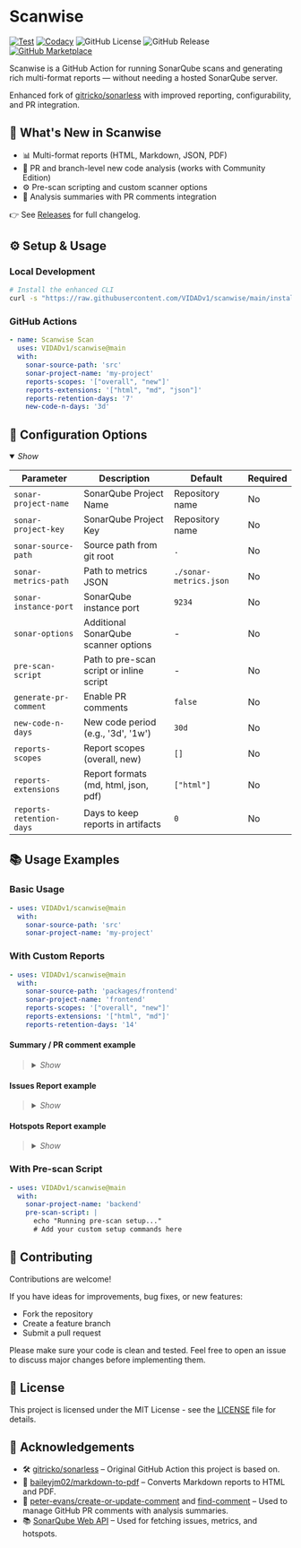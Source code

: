 # Scanwise

[![Test](https://github.com/VIDADv1/scanwise/actions/workflows/test.yml/badge.svg?branch=main)](https://github.com/VIDADv1/scanwise/actions/workflows/test.yml?query=branch%3Amain)
[![Codacy](https://github.com/VIDADv1/scanwise/actions/workflows/codacy.yml/badge.svg?branch=main)](https://github.com/VIDADv1/scanwise/actions/workflows/codacy.yml?query=branch%3Amain)
![GitHub License](https://img.shields.io/github/license/VIDADv1/scanwise)
![GitHub Release](https://img.shields.io/github/v/release/VIDADv1/scanwise)
[![GitHub Marketplace](https://img.shields.io/badge/Marketplace-Scanwise-brightgreen?logo=github)](https://github.com/marketplace/actions/scanwise)


Scanwise is a GitHub Action for running SonarQube scans and generating rich multi-format reports — without needing a hosted SonarQube server.  

Enhanced fork of [gitricko/sonarless](https://github.com/gitricko/sonarless) with improved reporting, configurability, and PR integration.

## 🚀 What's New in Scanwise

- 📊 Multi-format reports (HTML, Markdown, JSON, PDF)
- 🧠 PR and branch-level new code analysis (works with Community Edition)
- ⚙️ Pre-scan scripting and custom scanner options
- 💬 Analysis summaries with PR comments integration

👉 See [Releases](https://github.com/VIDADv1/scanwise/releases) for full changelog.

## ⚙️ Setup & Usage

### Local Development

```bash
# Install the enhanced CLI
curl -s "https://raw.githubusercontent.com/VIDADv1/scanwise/main/install.sh" | bash
```

### GitHub Actions

```yaml
- name: Scanwise Scan
  uses: VIDADv1/scanwise@main
  with:
    sonar-source-path: 'src'
    sonar-project-name: 'my-project'
    reports-scopes: '["overall", "new"]'
    reports-extensions: '["html", "md", "json"]'
    reports-retention-days: '7'
    new-code-n-days: '3d'
```

## 🔧 Configuration Options

<details open>
<summary><i>Show</i></summary>

| Parameter | Description | Default | Required |
|-----------|-------------|---------|----------|
| `sonar-project-name` | SonarQube Project Name | Repository name | No |
| `sonar-project-key` | SonarQube Project Key | Repository name | No |
| `sonar-source-path` | Source path from git root | `.` | No |
| `sonar-metrics-path` | Path to metrics JSON | `./sonar-metrics.json` | No |
| `sonar-instance-port` | SonarQube instance port | `9234` | No |
| `sonar-options` | Additional SonarQube scanner options | - | No |
| `pre-scan-script` | Path to pre-scan script or inline script | - | No |
| `generate-pr-comment` | Enable PR comments | `false` | No |
| `new-code-n-days` | New code period (e.g., '3d', '1w') | `30d` | No |
| `reports-scopes` | Report scopes (overall, new) | `[]` | No |
| `reports-extensions` | Report formats (md, html, json, pdf) | `["html"]` | No |
| `reports-retention-days` | Days to keep reports in artifacts | `0` | No |

</details>

## 📚 Usage Examples

### Basic Usage

```yaml
- uses: VIDADv1/scanwise@main
  with:
    sonar-source-path: 'src'
    sonar-project-name: 'my-project'
```

### With Custom Reports

```yaml
- uses: VIDADv1/scanwise@main
  with:
    sonar-source-path: 'packages/frontend'
    sonar-project-name: 'frontend'
    reports-scopes: '["overall", "new"]'
    reports-extensions: '["html", "md"]'
    reports-retention-days: '14'
```

#### Summary / PR comment example
<blockquote>
<details>
<summary><i>Show</i></summary>

# 🌟 **Scanwise Analysis Summary for scanwise** 🌟

## 🆕 New code statistics 🆕

### Key values
- **💡 Code Smells:** 6
- **🐞 Bugs:** 3
- **🔒 Vulnerabilities:** 1
- **🔥 Security Hotspots:** 3

### Issues and Security Hotspots Reports
[Click here to download the reports]()

## 🔁 Overall code statistics 🔁

### Key values
- **📊 Lines of Code (LoC):** 38
- **💡 Code Smells:** 6
- **🐞 Bugs:** 3
- **🔒 Vulnerabilities:** 1
- **🔥 Security Hotspots:** 3

### Ratings
- **💎 Maintainability:** ★★★★★
- **⚙️ Reliability:** ★☆☆☆☆
- **🔐 Security:** ★☆☆☆☆
- **🛡 Test Coverage:** 0.00%
- **🌀 Duplicated Lines Density:** 0.0%

### Quality Gate
- **Status:** ✅ **PASSED**

### Issues and Security Hotspots Reports
[Click here to download the reports]()
</details>
</blockquote>

#### Issues Report example
<blockquote>
<details>
<summary><i>Show</i></summary>

### 🌟 **Scanwise overall Issues Details for scanwise** 🌟

| Type | Severity | File | Line | Effort | Author | Rule | Message |
|------|----------|------|------|--------|--------|------|---------|
| BUG | BLOCKER | integration-test/src/main/java/com/example/BadCodeExample.java | 45 | 5min | test@example.com | java:S2095 | Use try-with-resources or close this "FileWriter" in a "finally" clause. |
| VULNERABILITY | BLOCKER | integration-test/src/main/java/com/example/BadCodeExample.java | 29 | 1h | test@example.com | java:S6437 | Revoke and change this password, as it is compromised. |
| BUG | BLOCKER | integration-test/src/main/java/com/example/BadCodeExample.java | 29 | 5min | test@example.com | java:S2095 | Use try-with-resources or close this "Connection" in a "finally" clause. |
| BUG | BLOCKER | integration-test/src/main/java/com/example/BadCodeExample.java | 30 | 5min | test@example.com | java:S2095 | Use try-with-resources or close this "Statement" in a "finally" clause. |
| CODE_SMELL | MAJOR | integration-test/src/main/java/com/example/BadCodeExample.java | 20 | 5min | test@example.com | java:S1068 | Remove this unused "unused" private field. |
| CODE_SMELL | MAJOR | integration-test/src/main/java/com/example/BadCodeExample.java | 23 | 10min | test@example.com | java:S106 | Replace this use of System.out by a logger. |
| CODE_SMELL | MAJOR | integration-test/src/main/java/com/example/BadCodeExample.java | 34 | 10min | test@example.com | java:S106 | Replace this use of System.out by a logger. |
| CODE_SMELL | MINOR | integration-test/src/main/java/com/example/BadCodeExample.java | 10 | 1min | test@example.com | java:S1128 | Remove this unused import 'java.util.ArrayList'. |
| CODE_SMELL | MINOR | integration-test/src/main/java/com/example/BadCodeExample.java | 11 | 1min | test@example.com | java:S1128 | Remove this unused import 'java.util.List'. |
| CODE_SMELL | MINOR | integration-test/src/main/java/com/example/BadCodeExample.java | 9 | 1min | test@example.com | java:S1128 | Remove this unused import 'java.text.SimpleDateFormat'. |
</details>
</blockquote>

#### Hotspots Report example
<blockquote>
<details>
<summary><i>Show</i></summary>

### 🌟 **Scanwise overall security hotspots to review for scanwise** 🌟
| Category | Vuln. Probability | File | Line | Author | Rule | Message |
|----------|-------------------|------|------|--------|------|---------|
| auth | HIGH | integration-test/src/main/java/com/example/BadCodeExample.java | 17 | test@example.com | java:S2068 | 'PASSWORD' detected in this expression, review this potentially hard-coded password. |
| sql-injection | HIGH | integration-test/src/main/java/com/example/BadCodeExample.java | 31 | test@example.com | java:S2077 | Make sure using a dynamically formatted SQL query is safe here. |
| insecure-conf | LOW | integration-test/src/main/java/com/example/BadCodeExample.java | 39 | test@example.com | java:S4507 | Make sure this debug feature is deactivated before delivering the code in production. |
</details>
</blockquote>

### With Pre-scan Script

```yaml
- uses: VIDADv1/scanwise@main
  with:
    sonar-project-name: 'backend'
    pre-scan-script: |
      echo "Running pre-scan setup..."
      # Add your custom setup commands here
```

## 🤝 Contributing

Contributions are welcome!

If you have ideas for improvements, bug fixes, or new features:
- Fork the repository
- Create a feature branch
- Submit a pull request

Please make sure your code is clean and tested. Feel free to open an issue to discuss major changes before implementing them.

## 📄 License

This project is licensed under the MIT License - see the [LICENSE](LICENSE) file for details.

## 🙏 Acknowledgements

- 🛠️ [gitricko/sonarless](https://github.com/gitricko/sonarless) – Original GitHub Action this project is based on.
- 📄 [baileyjm02/markdown-to-pdf](https://github.com/baileyjm02/markdown-to-pdf) – Converts Markdown reports to HTML and PDF.
- 💬 [peter-evans/create-or-update-comment](https://github.com/peter-evans/create-or-update-comment) and [find-comment](https://github.com/peter-evans/find-comment) – Used to manage GitHub PR comments with analysis summaries.
- 📚 [SonarQube Web API](https://next.sonarqube.com/sonarqube/web_api) – Used for fetching issues, metrics, and hotspots.